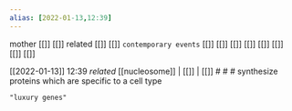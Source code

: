 ```yaml
---
alias: [2022-01-13,12:39]
---
```

 mother [[]] [[]]
 related [[]] [[]]
 `contemporary events` [[]] [[]] [[]] [[]] [[]] [[]] [[]] [[]]

[[2022-01-13]] 12:39 _related_ [[nucleosome]] | [[]] | [[]] # # #
synthesize proteins which are specific to a cell type

```query
"luxury genes"
```